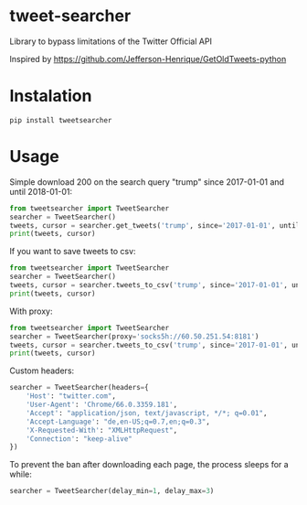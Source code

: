 # tweet-searcher
Library to bypass limitations of the Twitter Official API

Inspired by https://github.com/Jefferson-Henrique/GetOldTweets-python

# Instalation

```
pip install tweetsearcher
```

# Usage
Simple download 200 on the search query "trump" since 2017-01-01 and until 2018-01-01:

```python
from tweetsearcher import TweetSearcher
searcher = TweetSearcher()
tweets, cursor = searcher.get_tweets('trump', since='2017-01-01', until='2018-01-01', max_tweets=200)
print(tweets, cursor)
```

If you want to save tweets to csv:

```python
from tweetsearcher import TweetSearcher
searcher = TweetSearcher()
tweets, cursor = searcher.tweets_to_csv('trump', since='2017-01-01', until='2018-01-01', max_tweets=200)
print(tweets, cursor)
```

With proxy:

```python
from tweetsearcher import TweetSearcher
searcher = TweetSearcher(proxy='socks5h://60.50.251.54:8181')
tweets, cursor = searcher.tweets_to_csv('trump', since='2017-01-01', until='2018-01-01', max_tweets=200)
print(tweets, cursor)
```

Custom headers:

```python
searcher = TweetSearcher(headers={
    'Host': "twitter.com",
    'User-Agent': 'Chrome/66.0.3359.181',
    'Accept': "application/json, text/javascript, */*; q=0.01",
    'Accept-Language': "de,en-US;q=0.7,en;q=0.3",
    'X-Requested-With': "XMLHttpRequest",
    'Connection': "keep-alive"
})
```

To prevent the ban after downloading each page, the process sleeps for a while:

```python
searcher = TweetSearcher(delay_min=1, delay_max=3)
```


